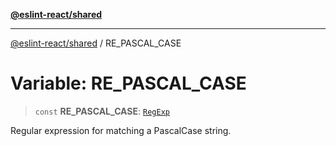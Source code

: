 [**@eslint-react/shared**](../README.md)

***

[@eslint-react/shared](../README.md) / RE\_PASCAL\_CASE

# Variable: RE\_PASCAL\_CASE

> `const` **RE\_PASCAL\_CASE**: [`RegExp`](https://developer.mozilla.org/docs/Web/JavaScript/Reference/Global_Objects/RegExp)

Regular expression for matching a PascalCase string.

